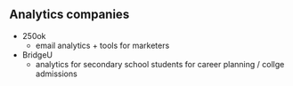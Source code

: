 ## Analytics companies
* 250ok
	* email analytics + tools for marketers
* BridgeU
	* analytics for secondary school students for career planning / collge admissions
